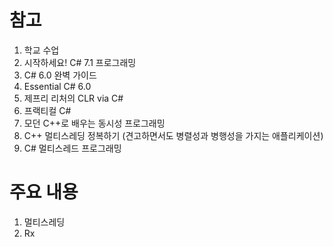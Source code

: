 # 참고
1. 학교 수업
2. 시작하세요! C# 7.1 프로그래밍
3. C# 6.0 완벽 가이드
4. Essential C# 6.0
5. 제프리 리처의 CLR via C#
6. 프랙티컬 C#
7. 모던 C++로 배우는 동시성 프로그래밍
8. C++ 멀티스레딩 정복하기 (견고하면서도 병렬성과 병행성을 가지는 애플리케이션)
9. C# 멀티스레드 프로그래밍

# 주요 내용
1. 멀티스레딩
2. Rx

